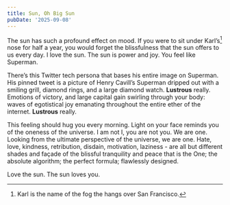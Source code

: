 ```yaml
---
title: Sun, Oh Big Sun
pubDate: '2025-09-08'
---
```


The sun has such a profound effect on mood.
If you were to sit under Karl’s[^Karl] nose for half a year, you would forget the blissfulness that the sun offers to us every day.
I love the sun.
The sun is power and joy.
You feel like Superman.

There’s this Twitter tech persona that bases his entire image on Superman.
His pinned tweet is a picture of Henry Cavill’s Superman dripped out with a smiling grill, diamond rings, and a large diamond watch.
**Lustrous** really.
Emotions of victory, and large capital gain swirling through your body: waves of egotistical joy emanating throughout the entire ether of the internet.
**Lustrous** really.

This feeling should hug you every morning.
Light on your face reminds you of the oneness of the universe.
I am not I, you are not you. We are one.
Looking from the ultimate perspective of the universe, we are one.
Hate, love, kindness, retribution, disdain, motivation, laziness - are all but different shades and façade of the blissful tranquility and peace that is the One; the absolute algorithm; the perfect formula; flawlessly designed.

Love the sun.
The sun loves you.

[^Karl]: Karl is the name of the fog the hangs over San Francisco.
